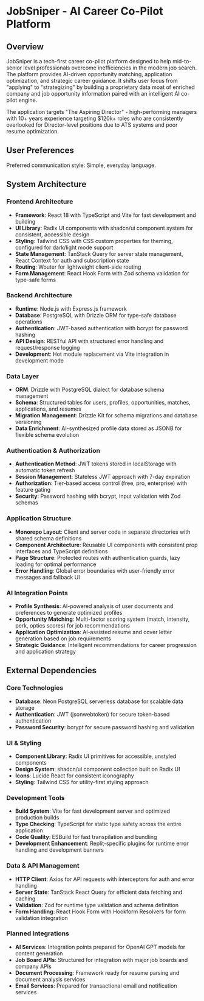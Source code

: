 # JobSniper - AI Career Co-Pilot Platform

## Overview

JobSniper is a tech-first career co-pilot platform designed to help mid-to-senior level professionals overcome inefficiencies in the modern job search. The platform provides AI-driven opportunity matching, application optimization, and strategic career guidance. It shifts user focus from "applying" to "strategizing" by building a proprietary data moat of enriched company and job opportunity information paired with an intelligent AI co-pilot engine.

The application targets "The Aspiring Director" - high-performing managers with 10+ years experience targeting $120k+ roles who are consistently overlooked for Director-level positions due to ATS systems and poor resume optimization.

## User Preferences

Preferred communication style: Simple, everyday language.

## System Architecture

### Frontend Architecture
- **Framework**: React 18 with TypeScript and Vite for fast development and building
- **UI Library**: Radix UI components with shadcn/ui component system for consistent, accessible design
- **Styling**: Tailwind CSS with CSS custom properties for theming, configured for dark/light mode support
- **State Management**: TanStack Query for server state management, React Context for auth and subscription state
- **Routing**: Wouter for lightweight client-side routing
- **Form Management**: React Hook Form with Zod schema validation for type-safe forms

### Backend Architecture
- **Runtime**: Node.js with Express.js framework
- **Database**: PostgreSQL with Drizzle ORM for type-safe database operations
- **Authentication**: JWT-based authentication with bcrypt for password hashing
- **API Design**: RESTful API with structured error handling and request/response logging
- **Development**: Hot module replacement via Vite integration in development mode

### Data Layer
- **ORM**: Drizzle with PostgreSQL dialect for database schema management
- **Schema**: Structured tables for users, profiles, opportunities, matches, applications, and resumes
- **Migration Management**: Drizzle Kit for schema migrations and database versioning
- **Data Enrichment**: AI-synthesized profile data stored as JSONB for flexible schema evolution

### Authentication & Authorization
- **Authentication Method**: JWT tokens stored in localStorage with automatic token refresh
- **Session Management**: Stateless JWT approach with 7-day expiration
- **Authorization**: Tier-based access control (free, pro, enterprise) with feature gating
- **Security**: Password hashing with bcrypt, input validation with Zod schemas

### Application Structure
- **Monorepo Layout**: Client and server code in separate directories with shared schema definitions
- **Component Architecture**: Reusable UI components with consistent prop interfaces and TypeScript definitions
- **Page Structure**: Protected routes with authentication guards, lazy loading for optimal performance
- **Error Handling**: Global error boundaries with user-friendly error messages and fallback UI

### AI Integration Points
- **Profile Synthesis**: AI-powered analysis of user documents and preferences to generate optimized profiles
- **Opportunity Matching**: Multi-factor scoring system (match, intensity, perk, optics scores) for job recommendations
- **Application Optimization**: AI-assisted resume and cover letter generation based on job requirements
- **Strategic Guidance**: Intelligent recommendations for career progression and application strategy

## External Dependencies

### Core Technologies
- **Database**: Neon PostgreSQL serverless database for scalable data storage
- **Authentication**: JWT (jsonwebtoken) for secure token-based authentication
- **Password Security**: bcrypt for secure password hashing and validation

### UI & Styling
- **Component Library**: Radix UI primitives for accessible, unstyled components
- **Design System**: shadcn/ui component collection built on Radix UI
- **Icons**: Lucide React for consistent iconography
- **Styling**: Tailwind CSS for utility-first styling approach

### Development Tools
- **Build System**: Vite for fast development server and optimized production builds
- **Type Checking**: TypeScript for static type safety across the entire application
- **Code Quality**: ESBuild for fast transpilation and bundling
- **Development Enhancement**: Replit-specific plugins for runtime error handling and development banners

### Data & API Management
- **HTTP Client**: Axios for API requests with interceptors for auth and error handling
- **Server State**: TanStack React Query for efficient data fetching and caching
- **Validation**: Zod for runtime type validation and schema definition
- **Form Handling**: React Hook Form with Hookform Resolvers for form validation integration

### Planned Integrations
- **AI Services**: Integration points prepared for OpenAI GPT models for content generation
- **Job Board APIs**: Structured for integration with major job boards and company APIs
- **Document Processing**: Framework ready for resume parsing and document analysis services
- **Email Services**: Prepared for transactional email and notification services